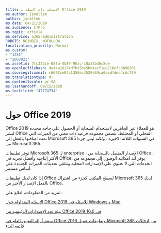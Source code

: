 ```yaml
---
title: الاسئله ذات الصلة ب Office 2019
ms.author: janellem
author: janellem
ms.date: 04/21/2020
ms.audience: ITPro
ms.topic: article
ms.service: o365-administration
ROBOTS: NOINDEX, NOFOLLOW
localization_priority: Normal
ms.custom:
- "1251"
- "2000023"
ms.assetid: 7fc322ce-08fa-4b87-98ac-c8a35bd6c8ee
ms.openlocfilehash: 9e14a18174d7bd5be5b64ecf1ee71befc3b96201
ms.sourcegitcommit: c6692ce0fa1358ec3529e59ca0ecdfdea4cdc759
ms.translationtype: MT
ms.contentlocale: ar-SA
ms.lasthandoff: 09/15/2020
ms.locfileid: "47774734"
---
```

# <a name="about-office-2019"></a>حول Office 2019

Office 2019 هو للعملاء غير الجاهزين لاستخدام السحابة أو الحصول علي حاجه محدده لنشر Office المحلي أو المختلط. تتضمن مجموعه فرعيه ذات معني من الميزات التي تمت اضافتها بالفعل إلى Microsoft 365 في السنوات الثلاثة الاخيره ، ولكنه ليس جزءا من Microsoft 365.
  
توفر تطبيقات Microsoft 365 ل enterprise ، الإصدار المتصل بالسحابة من Office ، الأكثر إنتاجيه وأفضل تجربه في Office. يوفر لك امكانيه الوصول إلى مجموعه من الخدمات التي لا تحتوي علي الإصدارات المحلية وتتلقي تحديثات الميزات الجديدة علي أساس مستمر.
  
إذا كان لديك تطبيقات Office لسطح المكتب كجزء من اشتراك Microsoft 365 لديك بالفعل الإصدار الأخير من Office.
  
لمزيد من المعلومات، اطلع على:
  
[الاسئله المتداولة حول Office 2019 للاسئله في Windows و Mac](https://support.microsoft.com/help/4133312)
  
[يبلغ عدد الإصدارات الرئيسية من Office 2019 في 16.0](https://docs.microsoft.com/deployoffice/office2019/overview)
  
[ستتم أزاله التعيين العام في Office 2016 وتطبيقات عميل Microsoft 365 من إدخالات قائمه البدء](https://support.office.com/article/8fe5e052-76d2-49de-af30-2e84ed3da907?wt.mc_id=Alchemy_ClientDIA)
  